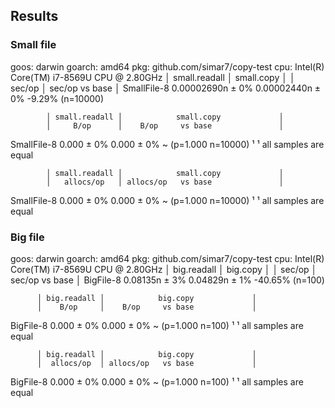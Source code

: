 ## Results

### Small file
goos: darwin
goarch: amd64
pkg: github.com/simar7/copy-test
cpu: Intel(R) Core(TM) i7-8569U CPU @ 2.80GHz
            │  small.readall   │             small.copy             │
            │      sec/op      │      sec/op       vs base          │
SmallFile-8   0.00002690n ± 0%   0.00002440n ± 0%  -9.29% (n=10000)

            │ small.readall │            small.copy             │
            │     B/op      │    B/op     vs base               │
SmallFile-8      0.000 ± 0%   0.000 ± 0%  ~ (p=1.000 n=10000) ¹
¹ all samples are equal

            │ small.readall │            small.copy             │
            │   allocs/op   │ allocs/op   vs base               │
SmallFile-8      0.000 ± 0%   0.000 ± 0%  ~ (p=1.000 n=10000) ¹
¹ all samples are equal


### Big file
goos: darwin
goarch: amd64
pkg: github.com/simar7/copy-test
cpu: Intel(R) Core(TM) i7-8569U CPU @ 2.80GHz
          │  big.readall  │            big.copy            │
          │    sec/op     │    sec/op      vs base         │
BigFile-8   0.08135n ± 3%   0.04829n ± 1%  -40.65% (n=100)

          │ big.readall │            big.copy             │
          │    B/op     │    B/op     vs base             │
BigFile-8    0.000 ± 0%   0.000 ± 0%  ~ (p=1.000 n=100) ¹
¹ all samples are equal

          │ big.readall │            big.copy             │
          │  allocs/op  │ allocs/op   vs base             │
BigFile-8    0.000 ± 0%   0.000 ± 0%  ~ (p=1.000 n=100) ¹
¹ all samples are equal

